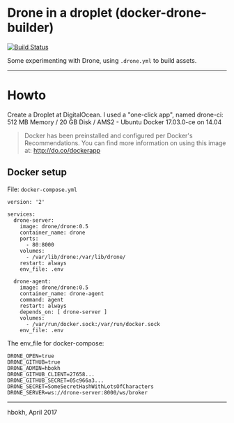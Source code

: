 # Drone in a droplet (docker-drone-builder)

[![Build Status](http://drone.h43dus.org/api/badges/hbokh/docker-drone-builder/status.svg)](http://drone.h43dus.org/hbokh/docker-drone-builder)

Some experimenting with Drone, using `.drone.yml` to build assets.

---

# Howto

Create a Droplet at DigitalOcean.
I used a "one-click app", named drone-ci:  
512 MB Memory / 20 GB Disk / AMS2 - Ubuntu Docker 17.03.0-ce on 14.04

> Docker has been preinstalled and configured per Docker's Recommendations.
> You can find more information on using this image at: http://do.co/dockerapp

## Docker setup

File: `docker-compose.yml`

```
version: '2'

services:
  drone-server:
    image: drone/drone:0.5
    container_name: drone
    ports:
      - 80:8000
    volumes:
      - /var/lib/drone:/var/lib/drone/
    restart: always
    env_file: .env

  drone-agent:
    image: drone/drone:0.5
    container_name: drone-agent
    command: agent
    restart: always
    depends_on: [ drone-server ]
    volumes:
      - /var/run/docker.sock:/var/run/docker.sock
    env_file: .env
```

The env_file for docker-compose:

```
DRONE_OPEN=true
DRONE_GITHUB=true
DRONE_ADMIN=hbokh
DRONE_GITHUB_CLIENT=27658...
DRONE_GITHUB_SECRET=05c966a3...
DRONE_SECRET=SomeSecretHashWithLotsOfCharacters
DRONE_SERVER=ws://drone-server:8000/ws/broker
```
---
hbokh, April 2017

